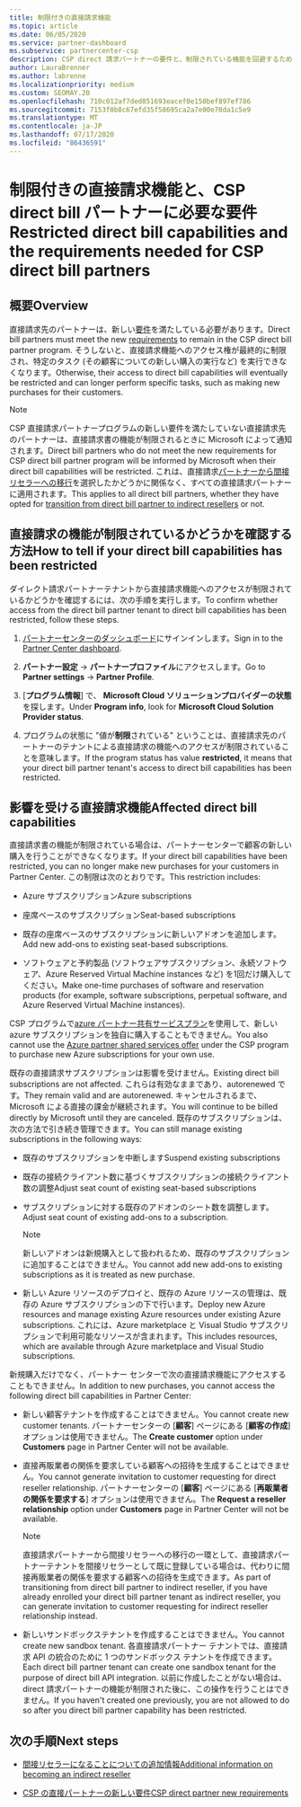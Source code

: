 ```yaml
---
title: 制限付きの直接請求機能
ms.topic: article
ms.date: 06/05/2020
ms.service: partner-dashboard
ms.subservice: partnercenter-csp
description: CSP direct 請求パートナーの要件と、制限されている機能を回避するための対処方法について説明します。 機能が制限されているかどうかを確認します。
author: LauraBrenner
ms.author: labrenne
ms.localizationpriority: medium
ms.custom: SEOMAY.20
ms.openlocfilehash: 710c012af7ded851693eacef0e150bef897ef786
ms.sourcegitcommit: 7153f0b8c67efd35f58695ca2a7e00e70da1c5e9
ms.translationtype: MT
ms.contentlocale: ja-JP
ms.lasthandoff: 07/17/2020
ms.locfileid: "86436591"
---
```

# <a name="restricted-direct-bill-capabilities-and-the-requirements-needed-for-csp-direct-bill-partners"></a><span data-ttu-id="e235b-104">制限付きの直接請求機能と、CSP direct bill パートナーに必要な要件</span><span class="sxs-lookup"><span data-stu-id="e235b-104">Restricted direct bill capabilities and the requirements needed for CSP direct bill partners</span></span>  

## <a name="overview"></a><span data-ttu-id="e235b-105">概要</span><span class="sxs-lookup"><span data-stu-id="e235b-105">Overview</span></span>

<span data-ttu-id="e235b-106">直接請求先のパートナーは、新しい[要件](direct-partner-new-requirements.md)を満たしている必要があります。</span><span class="sxs-lookup"><span data-stu-id="e235b-106">Direct bill partners must meet the new [requirements](direct-partner-new-requirements.md) to remain in the CSP direct bill partner program.</span></span> <span data-ttu-id="e235b-107">そうしないと、直接請求機能へのアクセス権が最終的に制限され、特定のタスク (その顧客についての新しい購入の実行など) を実行できなくなります。</span><span class="sxs-lookup"><span data-stu-id="e235b-107">Otherwise, their access to direct bill capabilities will eventually be restricted and can longer perform specific tasks, such as making new purchases for their customers.</span></span>

> [!Note]
> <span data-ttu-id="e235b-108">CSP 直接請求パートナープログラムの新しい要件を満たしていない直接請求先のパートナーは、直接請求書の機能が制限されるときに Microsoft によって通知されます。</span><span class="sxs-lookup"><span data-stu-id="e235b-108">Direct bill partners who do not meet the new requirements for CSP direct bill partner program will be informed by Microsoft when their direct bill capabilities will be restricted.</span></span> <span data-ttu-id="e235b-109">これは、直接請求[パートナーから間接リセラーへの移行](transition-direct-to-indirect.md)を選択したかどうかに関係なく、すべての直接請求パートナーに適用されます。</span><span class="sxs-lookup"><span data-stu-id="e235b-109">This applies to all direct bill partners, whether they have opted for [transition from direct bill partner to indirect resellers](transition-direct-to-indirect.md) or not.</span></span>  

## <a name="how-to-tell-if-your-direct-bill-capabilities-has-been-restricted"></a><span data-ttu-id="e235b-110">直接請求の機能が制限されているかどうかを確認する方法</span><span class="sxs-lookup"><span data-stu-id="e235b-110">How to tell if your direct bill capabilities has been restricted</span></span>

<span data-ttu-id="e235b-111">ダイレクト請求パートナーテナントから直接請求機能へのアクセスが制限されているかどうかを確認するには、次の手順を実行します。</span><span class="sxs-lookup"><span data-stu-id="e235b-111">To confirm whether access from the direct bill partner tenant to direct bill capabilities has been restricted, follow these steps.</span></span>

1. <span data-ttu-id="e235b-112">[パートナーセンターのダッシュボード](https://partner.microsoft.com/dashboard)にサインインします。</span><span class="sxs-lookup"><span data-stu-id="e235b-112">Sign in to the [Partner Center dashboard](https://partner.microsoft.com/dashboard).</span></span>

2. <span data-ttu-id="e235b-113">**パートナー設定**  ->  **パートナープロファイル**にアクセスします。</span><span class="sxs-lookup"><span data-stu-id="e235b-113">Go to **Partner settings** -> **Partner Profile**.</span></span>

3. <span data-ttu-id="e235b-114">[**プログラム情報**] で、 **Microsoft Cloud ソリューションプロバイダーの状態**を探します。</span><span class="sxs-lookup"><span data-stu-id="e235b-114">Under **Program info**, look for **Microsoft Cloud Solution Provider status**.</span></span>

4. <span data-ttu-id="e235b-115">プログラムの状態に "値が**制限**されている" ということは、直接請求先のパートナーのテナントによる直接請求の機能へのアクセスが制限されていることを意味します。</span><span class="sxs-lookup"><span data-stu-id="e235b-115">If the program status has value **restricted**, it means that your direct bill partner tenant's access to direct bill capabilities has been restricted.</span></span>

## <a name="affected-direct-bill-capabilities"></a><span data-ttu-id="e235b-116">影響を受ける直接請求機能</span><span class="sxs-lookup"><span data-stu-id="e235b-116">Affected direct bill capabilities</span></span>

<span data-ttu-id="e235b-117">直接請求書の機能が制限されている場合は、パートナーセンターで顧客の新しい購入を行うことができなくなります。</span><span class="sxs-lookup"><span data-stu-id="e235b-117">If your direct bill capabilities have been restricted, you can no longer make new purchases for your customers in Partner Center.</span></span> <span data-ttu-id="e235b-118">この制限は次のとおりです。</span><span class="sxs-lookup"><span data-stu-id="e235b-118">This restriction includes:</span></span>

- <span data-ttu-id="e235b-119">Azure サブスクリプション</span><span class="sxs-lookup"><span data-stu-id="e235b-119">Azure subscriptions</span></span>

- <span data-ttu-id="e235b-120">座席ベースのサブスクリプション</span><span class="sxs-lookup"><span data-stu-id="e235b-120">Seat-based subscriptions</span></span>

- <span data-ttu-id="e235b-121">既存の座席ベースのサブスクリプションに新しいアドオンを追加します。</span><span class="sxs-lookup"><span data-stu-id="e235b-121">Add new add-ons to existing seat-based subscriptions.</span></span>

- <span data-ttu-id="e235b-122">ソフトウェアと予約製品 (ソフトウェアサブスクリプション、永続ソフトウェア、Azure Reserved Virtual Machine instances など) を1回だけ購入してください。</span><span class="sxs-lookup"><span data-stu-id="e235b-122">Make one-time purchases of software and reservation products (for example, software subscriptions, perpetual software, and Azure Reserved Virtual Machine instances).</span></span>

<span data-ttu-id="e235b-123">CSP プログラムで[azure パートナー共有サービスプラン](shared-services.md)を使用して、新しい azure サブスクリプションを独自に購入することもできません。</span><span class="sxs-lookup"><span data-stu-id="e235b-123">You also cannot use the [Azure partner shared services offer](shared-services.md) under the CSP program to purchase new Azure subscriptions for your own use.</span></span>

<span data-ttu-id="e235b-124">既存の直接請求サブスクリプションは影響を受けません。</span><span class="sxs-lookup"><span data-stu-id="e235b-124">Existing direct bill subscriptions are not affected.</span></span> <span data-ttu-id="e235b-125">これらは有効なままであり、autorenewed です。</span><span class="sxs-lookup"><span data-stu-id="e235b-125">They remain valid and are autorenewed.</span></span> <span data-ttu-id="e235b-126">キャンセルされるまで、Microsoft による直接の課金が継続されます。</span><span class="sxs-lookup"><span data-stu-id="e235b-126">You will continue to be billed directly by Microsoft until they are canceled.</span></span> <span data-ttu-id="e235b-127">既存のサブスクリプションは、次の方法で引き続き管理できます。</span><span class="sxs-lookup"><span data-stu-id="e235b-127">You can still manage existing subscriptions in the following ways:</span></span>

- <span data-ttu-id="e235b-128">既存のサブスクリプションを中断します</span><span class="sxs-lookup"><span data-stu-id="e235b-128">Suspend existing subscriptions</span></span>

- <span data-ttu-id="e235b-129">既存の接続クライアント数に基づくサブスクリプションの接続クライアント数の調整</span><span class="sxs-lookup"><span data-stu-id="e235b-129">Adjust seat count of existing seat-based subscriptions</span></span>

- <span data-ttu-id="e235b-130">サブスクリプションに対する既存のアドオンのシート数を調整します。</span><span class="sxs-lookup"><span data-stu-id="e235b-130">Adjust seat count of existing add-ons to a subscription.</span></span> 
 
    >[!Note] 
    ><span data-ttu-id="e235b-131">新しいアドオンは新規購入として扱われるため、既存のサブスクリプションに追加することはできません。</span><span class="sxs-lookup"><span data-stu-id="e235b-131">You cannot add new add-ons to existing subscriptions as it is treated as new purchase.</span></span>

- <span data-ttu-id="e235b-132">新しい Azure リソースのデプロイと、既存の Azure リソースの管理は、既存の Azure サブスクリプションの下で行います。</span><span class="sxs-lookup"><span data-stu-id="e235b-132">Deploy new Azure resources and manage existing Azure resources under existing Azure subscriptions.</span></span> <span data-ttu-id="e235b-133">これには、Azure marketplace と Visual Studio サブスクリプションで利用可能なリソースが含まれます。</span><span class="sxs-lookup"><span data-stu-id="e235b-133">This includes resources, which are available through Azure marketplace and Visual Studio subscriptions.</span></span>

<span data-ttu-id="e235b-134">新規購入だけでなく、パートナー センターで次の直接請求機能にアクセスすることもできません。</span><span class="sxs-lookup"><span data-stu-id="e235b-134">In addition to new purchases, you cannot access the following direct bill capabilities in Partner Center:</span></span>

- <span data-ttu-id="e235b-135">新しい顧客テナントを作成することはできません。</span><span class="sxs-lookup"><span data-stu-id="e235b-135">You cannot create new customer tenants.</span></span> <span data-ttu-id="e235b-136">パートナーセンターの [**顧客**] ページにある [**顧客の作成**] オプションは使用できません。</span><span class="sxs-lookup"><span data-stu-id="e235b-136">The **Create customer** option under **Customers** page in Partner Center will not be available.</span></span>

- <span data-ttu-id="e235b-137">直接再販業者の関係を要求している顧客への招待を生成することはできません。</span><span class="sxs-lookup"><span data-stu-id="e235b-137">You cannot generate invitation to customer requesting for direct reseller relationship.</span></span> <span data-ttu-id="e235b-138">パートナーセンターの [**顧客**] ページにある [**再販業者の関係を要求する**] オプションは使用できません。</span><span class="sxs-lookup"><span data-stu-id="e235b-138">The **Request a reseller relationship** option under **Customers** page in Partner Center will not be available.</span></span>

    >[!NOTE]
    ><span data-ttu-id="e235b-139">直接請求パートナーから間接リセラーへの移行の一環として、直接請求パートナーテナントを間接リセラーとして既に登録している場合は、代わりに間接再販業者の関係を要求する顧客への招待を生成できます。</span><span class="sxs-lookup"><span data-stu-id="e235b-139">As part of transitioning from direct bill partner to indirect reseller, if you have already enrolled your direct bill partner tenant as indirect reseller, you can generate invitation to customer requesting for indirect reseller relationship instead.</span></span>

- <span data-ttu-id="e235b-140">新しいサンドボックステナントを作成することはできません。</span><span class="sxs-lookup"><span data-stu-id="e235b-140">You cannot create new sandbox tenant.</span></span> <span data-ttu-id="e235b-141">各直接請求パートナー テナントでは、直接請求 API の統合のために 1 つのサンドボックス テナントを作成できます。</span><span class="sxs-lookup"><span data-stu-id="e235b-141">Each direct bill partner tenant can create one sandbox tenant for the purpose of direct bill API integration.</span></span> <span data-ttu-id="e235b-142">以前に作成したことがない場合は、direct 請求パートナーの機能が制限された後に、この操作を行うことはできません。</span><span class="sxs-lookup"><span data-stu-id="e235b-142">If you haven't created one previously, you are not allowed to do so after you direct bill partner capability has been restricted.</span></span>  

## <a name="next-steps"></a><span data-ttu-id="e235b-143">次の手順</span><span class="sxs-lookup"><span data-stu-id="e235b-143">Next steps</span></span>

- [<span data-ttu-id="e235b-144">間接リセラーになることについての追加情報</span><span class="sxs-lookup"><span data-stu-id="e235b-144">Additional information on becoming an indirect reseller</span></span>](https://assetsprod.microsoft.com/csp-directbill-to-indirect-transition.pdf)

- [<span data-ttu-id="e235b-145">CSP の直接パートナーの新しい要件</span><span class="sxs-lookup"><span data-stu-id="e235b-145">CSP direct partner new requirements</span></span>](direct-partner-new-requirements.md)